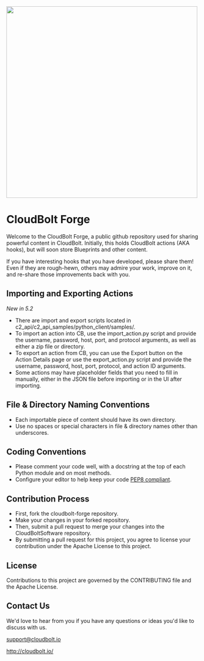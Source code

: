 <img src="https://www.cloudbolt.io/wp-content/uploads/CloudBolt_hlogo_blue_cloud_w_text2-1.png" width="500">

# CloudBolt Forge
Welcome to the CloudBolt Forge, a public github repository used for sharing powerful content in CloudBolt.  Initially, this holds CloudBolt actions (AKA hooks), but will soon store Blueprints and other content.

If you have interesting hooks that you have developed, please share them! Even if they are rough-hewn, others may admire your work, improve on it, and re-share those improvements back with you.

## Importing and Exporting Actions
*New in 5.2*
 * There are import and export scripts located in c2_api/c2_api_samples/python_client/samples/.
 * To import an action into CB, use the import_action.py script and provide the username, password, host, port, and protocol arguments, as well as either a zip file or directory.
 * To export an action from CB, you can use the Export button on the Action Details page or use the export_action.py script and provide the username, password, host, port, protocol, and action ID arguments.
 * Some actions may have placeholder fields that you need to fill in manually, either in the JSON file before importing or in the UI after importing.

## File & Directory Naming Conventions
 * Each importable piece of content should have its own directory.
 * Use no spaces or special characters in file & directory names other than underscores.

## Coding Conventions
 * Please comment your code well, with a docstring at the top of each Python module and on most methods.
 * Configure your editor to help keep your code [PEP8 compliant](https://www.python.org/dev/peps/pep-0008/).

## Contribution Process
 * First, fork the cloudbolt-forge repository.
 * Make your changes in your forked repository.
 * Then, submit a pull request to merge your changes into the CloudBoltSoftware repository.
 * By submitting a pull request for this project, you agree to license your contribution under the Apache License to this project.

## License
Contributions to this project are governed by the CONTRIBUTING file and the Apache License.

## Contact Us
We'd love to hear from you if you have any questions or ideas you'd like to discuss with us.

support@cloudbolt.io

http://cloudbolt.io/
